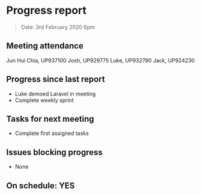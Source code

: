 # Progress report

> Date: 3rd February 2020 6pm

## Meeting attendance

Jun Hui Chia, UP937100
Josh, UP929775
Luke, UP932790
Jack, UP924230

## Progress since last report

* Luke demoed Laravel in meeting
* Complete weekly sprint

## Tasks for next meeting

* Complete first assigned tasks

## Issues blocking progress

* None

## On schedule: YES
